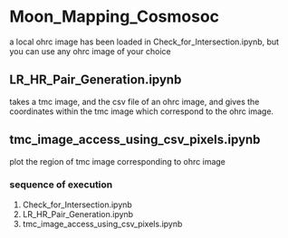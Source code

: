 # Moon_Mapping_Cosmosoc

a local ohrc image has been loaded in Check_for_Intersection.ipynb,
but you can use any ohrc image of your choice

## LR_HR_Pair_Generation.ipynb
takes a tmc image, and the csv file of an ohrc image, and gives the coordinates within the tmc image which correspond to the ohrc image.

## tmc_image_access_using_csv_pixels.ipynb
plot the region of tmc image corresponding to ohrc image

### sequence of execution
1. Check_for_Intersection.ipynb
2. LR_HR_Pair_Generation.ipynb
3. tmc_image_access_using_csv_pixels.ipynb
